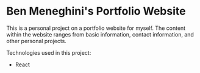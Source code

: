 # Ben Meneghini's Portfolio Website

This is a personal project on a portfolio website for myself. The content within the website ranges from basic information, contact information, and other personal projects.

Technologies used in this project:
- React